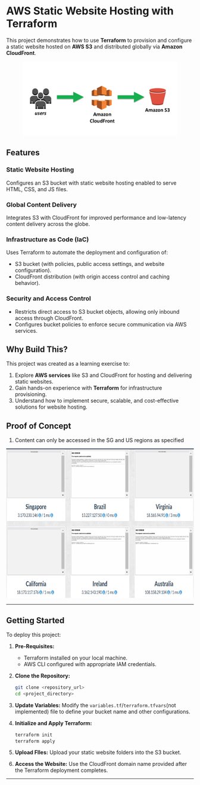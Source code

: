 # AWS Static Website Hosting with Terraform

This project demonstrates how to use **Terraform** to provision and configure a static website hosted on **AWS S3** and distributed globally via **Amazon CloudFront**.

<p align="center">
   <img src="/images/infrastructure.png" height=200 >
<p>

## Features

### Static Website Hosting

Configures an S3 bucket with static website hosting enabled to serve HTML, CSS, and JS files.

### Global Content Delivery

Integrates S3 with CloudFront for improved performance and low-latency content delivery across the globe.

### Infrastructure as Code (IaC)

Uses Terraform to automate the deployment and configuration of:

- S3 bucket (with policies, public access settings, and website configuration).
- CloudFront distribution (with origin access control and caching behavior).

### Security and Access Control

- Restricts direct access to S3 bucket objects, allowing only inbound access through CloudFront.
- Configures bucket policies to enforce secure communication via AWS services.

## Why Build This?

This project was created as a learning exercise to:

1. Explore **AWS services** like S3 and CloudFront for hosting and delivering static websites.
2. Gain hands-on experience with **Terraform** for infrastructure provisioning.
3. Understand how to implement secure, scalable, and cost-effective solutions for website hosting.

## Proof of Concept

1. Content can only be accessed in the SG and US regions as specified
<p align="center">
   <img src="/images/geopeeker_POC.png" height=400 >
<p>

---

## Getting Started

To deploy this project:

1. **Pre-Requisites:**

   - Terraform installed on your local machine.
   - AWS CLI configured with appropriate IAM credentials.

2. **Clone the Repository:**

   ```bash
   git clone <repository_url>
   cd <project_directory>
   ```

3. **Update Variables:**
   Modify the `variables.tf`/`terraform.tfvars`(not implemented) file to define your bucket name and other configurations.

4. **Initialize and Apply Terraform:**

   ```bash
   terraform init
   terraform apply
   ```

5. **Upload FIles:**
   Upload your static website folders into the S3 bucket.

6. **Access the Website:**
   Use the CloudFront domain name provided after the Terraform deployment completes.

---
